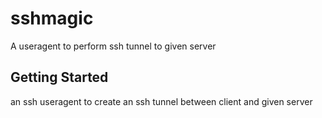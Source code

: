 # sshmagic

A useragent to perform ssh tunnel to given server

## Getting Started

an ssh useragent to create an ssh tunnel between client and given server
